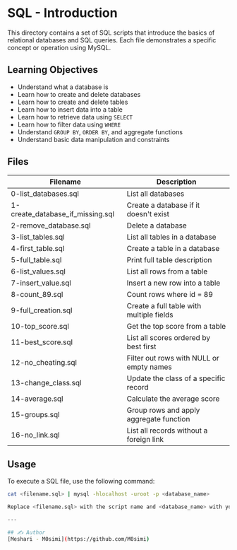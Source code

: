 # SQL - Introduction

This directory contains a set of SQL scripts that introduce the basics of relational databases and SQL queries. Each file demonstrates a specific concept or operation using MySQL.

## Learning Objectives

- Understand what a database is
- Learn how to create and delete databases
- Learn how to create and delete tables
- Learn how to insert data into a table
- Learn how to retrieve data using `SELECT`
- Learn how to filter data using `WHERE`
- Understand `GROUP BY`, `ORDER BY`, and aggregate functions
- Understand basic data manipulation and constraints

## Files

| Filename                     | Description                                |
|-----------------------------|--------------------------------------------|
| 0-list_databases.sql        | List all databases                         |
| 1-create_database_if_missing.sql | Create a database if it doesn't exist  |
| 2-remove_database.sql       | Delete a database                          |
| 3-list_tables.sql           | List all tables in a database              |
| 4-first_table.sql           | Create a table in a database               |
| 5-full_table.sql            | Print full table description               |
| 6-list_values.sql           | List all rows from a table                 |
| 7-insert_value.sql          | Insert a new row into a table              |
| 8-count_89.sql              | Count rows where id = 89                   |
| 9-full_creation.sql         | Create a full table with multiple fields   |
| 10-top_score.sql            | Get the top score from a table             |
| 11-best_score.sql           | List all scores ordered by best first      |
| 12-no_cheating.sql          | Filter out rows with NULL or empty names   |
| 13-change_class.sql         | Update the class of a specific record      |
| 14-average.sql              | Calculate the average score                |
| 15-groups.sql               | Group rows and apply aggregate function    |
| 16-no_link.sql              | List all records without a foreign link    |

## Usage

To execute a SQL file, use the following command:

```bash
cat <filename.sql> | mysql -hlocalhost -uroot -p <database_name>

Replace <filename.sql> with the script name and <database_name> with your target database.

---

## ✍️ Author
[Meshari - M0simi](https://github.com/M0simi)
